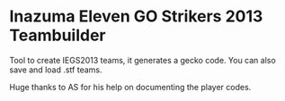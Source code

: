 # Inazuma Eleven GO Strikers 2013 Teambuilder

Tool to create IEGS2013 teams, it generates a gecko code. You can also save and load .stf teams.

Huge thanks to AS for his help on documenting the player codes.
